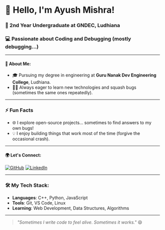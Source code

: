 # 👋 Hello, I'm Ayush Mishra!

### 🤖 2nd Year Undergraduate at GNDEC, Ludhiana  
### 💻 Passionate about Coding and Debugging (mostly debugging…)

---

#### 🚀 About Me:
- 🎓 Pursuing my degree in engineering at **Guru Nanak Dev Engineering College**, Ludhiana.
- 👨‍💻 Always eager to learn new technologies and squash bugs (sometimes the same ones repeatedly).

---

### ⚡ Fun Facts
- 🌐 I explore open-source projects... sometimes to find answers to my own bugs!
- 💡 I enjoy building things that work most of the time (forgive the occasional crash).

---

#### 🌍 Let's Connect:
[![GitHub](https://img.shields.io/badge/GitHub-%2312100E.svg?style=for-the-badge&logo=github&logoColor=white)](https://github.com/mishrayushgit)
[![LinkedIn](https://img.shields.io/badge/LinkedIn-%230077B5.svg?style=for-the-badge&logo=linkedin&logoColor=white)](https://linkedin.com/in/ayush-mishra-856527287/)

---

### 🛠️ My Tech Stack:
- **Languages**: C++, Python, JavaScript
- **Tools**: Git, VS Code, Linux
- **Learning**: Web Development, Data Structures, Algorithms

---

> _"Sometimes I write code to feel alive. Sometimes it works."_ 😄
